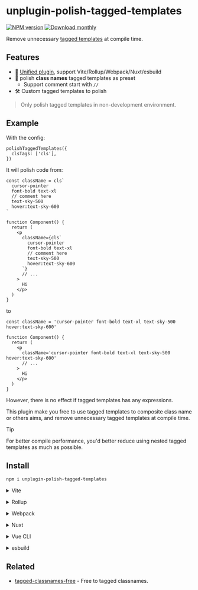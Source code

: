 # unplugin-polish-tagged-templates

[![NPM version](https://img.shields.io/npm/v/unplugin-polish-tagged-templates?color=a1b858&label=)](https://www.npmjs.com/package/unplugin-polish-tagged-templates) [![Download monthly](https://img.shields.io/npm/dm/unplugin-polish-tagged-templates.svg)](https://www.npmjs.com/package/unplugin-polish-tagged-templates)

Remove unnecessary [tagged templates](https://developer.mozilla.org/en-US/docs/Web/JavaScript/Reference/Template_literals#tagged_templates) at compile time.

## Features

- 🦄 [Unified plugin](https://github.com/unjs/unplugin), support Vite/Rollup/Webpack/Nuxt/esbuild
- 💎 polish **class names** tagged templates as preset
  - Support comment start with `//`
- 🛠️ Custom tagged templates to polish

> Only polish tagged templates in non-development environment.

## Example

With the config:

```tsx
polishTaggedTemplates({
  clsTags: ['cls'],
})
```

It will polish code from:

```tsx
const className = cls`
  cursor-pointer
  font-bold text-xl
  // comment here
  text-sky-500
  hover:text-sky-600
`

function Component() {
  return (
    <p
      className={cls`
        cursor-pointer
        font-bold text-xl
        // comment here
        text-sky-500
        hover:text-sky-600
      `}
      // ...
    >
      Hi
    </p>
  )
}
```

to

```tsx
const className = 'cursor-pointer font-bold text-xl text-sky-500 hover:text-sky-600'

function Component() {
  return (
    <p
      className='cursor-pointer font-bold text-xl text-sky-500 hover:text-sky-600'
      // ...
    >
      Hi
    </p>
  )
}
```

However, there is no effect if tagged templates has any expressions.

This plugin make you free to use tagged templates to composite class name or others aims, and remove unnecessary tagged templates at compile time.

> [!TIP]
> For better compile performance, you'd better reduce using nested tagged templates as much as possible.

## Install

```bash
npm i unplugin-polish-tagged-templates
```

<details>
<summary>Vite</summary><br>

```ts
// vite.config.ts
import polishTaggedTemplates from 'unplugin-polish-tagged-templates/vite'

export default defineConfig({
  plugins: [
    polishTaggedTemplates({
      /* options */
    }),
  ],
})
```

Example: [`playground/`](./playground/)

<br></details>

<details>
<summary>Rollup</summary><br>

```ts
// rollup.config.js
import polishTaggedTemplates from 'unplugin-polish-tagged-templates/rollup'

export default {
  plugins: [
    polishTaggedTemplates({
      /* options */
    }),
  ],
}
```

<br></details>

<details>
<summary>Webpack</summary><br>

```ts
// webpack.config.js
module.exports = {
  /* ... */
  plugins: [
    require('unplugin-polish-tagged-templates/webpack')({
      /* options */
    }),
  ],
}
```

<br></details>

<details>
<summary>Nuxt</summary><br>

```ts
// nuxt.config.js
export default defineNuxtConfig({
  modules: [
    [
      'unplugin-polish-tagged-templates/nuxt',
      {
        /* options */
      },
    ],
  ],
})
```

> This module works for both Nuxt 2 and [Nuxt Vite](https://github.com/nuxt/vite)

<br></details>

<details>
<summary>Vue CLI</summary><br>

```ts
// vue.config.js
module.exports = {
  configureWebpack: {
    plugins: [
      require('unplugin-polish-tagged-templates/webpack')({
        /* options */
      }),
    ],
  },
}
```

<br></details>

<details>
<summary>esbuild</summary><br>

```ts
// esbuild.config.js
import { build } from 'esbuild'
import polishTaggedTemplates from 'unplugin-polish-tagged-templates/esbuild'

build({
  plugins: [polishTaggedTemplates()],
})
```

<br></details>

## Related

- [tagged-classnames-free](https://github.com/yunsii/tagged-classnames-free) - Free to tagged classnames.
